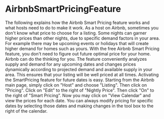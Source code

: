 # AirbnbSmartPricingFeature
The following explains how the Airbnb Smart Pricing feature works and what hosts need to do to make it work.
As a host on Airbnb, sometimes you don't know what price to choose for a listing. Some nights can garner higher prices than other nights, due to specific demand factors in your area. For example there may be upcoming events or holidays that will create higher demand for homes such as yours. With the free Airbnb Smart Pricing feature, you don't need to figure out future optimal price for your home.  Airbnb can do the thinking for you. The feature conveniently analyzes supply and demand for any upcoming dates and changes prices dynamically according to projected demand and available supply in your area. This ensures that your listing will be well priced at all times.
Activating the SmartPricing feature for future dates is easy.  Starting from the Airbnb main page, simply click on "Host" and choose "Listing". Then click on "Pricing". Click on "Edit" to the right of "Nightly Price". Then click "On" to the right of "Smart Pricing". Now you may click on "View Calendar" and view the prices for each date. You can always modify pricing for specific dates by selecting those dates and making changes in the tool box to the right of the calendar.
